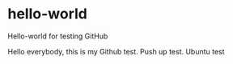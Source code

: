 # hello-world
Hello-world for testing GitHub

Hello everybody, this is my Github test.
Push up test.
Ubuntu test
